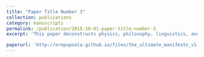 ```yaml
---
title: "Paper Title Number 3"
collection: publications
category: manuscripts
permalink: /publication/2015-10-01-paper-title-number-3
excerpt: 'This paper deconstructs physics, philosophy, linguistics, and therapy and comes to some radical, but interesting solutions'

paperurl: 'http://orepopoola.github.io/files/the_ultimate_manifesto_v1-2.pdf'
---
```


